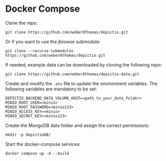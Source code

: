 
# Docker Compose


Clone the repo:

```
git clone https://github.com/weber8thomas/depictio.git
```

Or if you want to use the jbrowse submodule:

```
git clone --recurse-submodules https://github.com/weber8thomas/depictio.git
```

If needed, example data can be downloaded by cloning the following repo:

```
git clone https://github.com/weber8thomas/depictio-data.git
```


Create and modify the `.env` file to update the environment variables. The following variables are mandatory to be set:


```
DEPICTIO_BACKEND_DATA_VOLUME_HOST=<path_to_your_data_folder>
MINIO_ROOT_USER=<minio>
MINIO_ROOT_PASSWORD=<minio123>
MINIO_ACCESS_KEY=<minio>
MINIO_SECRET_KEY=<minio123>
```

Create the MongoDB data folder and assign the correct permissions:

```
mkdir -p depictioDB/
```


Start the docker-compose services:

```
docker compose up -d --build
```